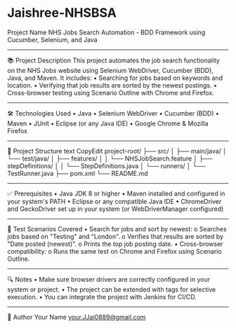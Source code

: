 # Jaishree-NHSBSA
Project Name
NHS Jobs Search Automation - BDD Framework using Cucumber, Selenium, and Java
________________________________________
📚 Project Description
This project automates the job search functionality on the NHS Jobs website using Selenium WebDriver, Cucumber (BDD), Java, and Maven.
It includes:
•	Searching for jobs based on keywords and location.
•	Verifying that job results are sorted by the newest postings.
•	Cross-browser testing using Scenario Outline with Chrome and Firefox.
________________________________________
🛠️ Technologies Used
•	Java
•	Selenium WebDriver
•	Cucumber (BDD)
•	Maven
•	JUnit
•	Eclipse (or any Java IDE)
•	Google Chrome & Mozilla Firefox
________________________________________
📂 Project Structure
text
CopyEdit
project-root/
├── src/
│   ├── main/java/
│   └── test/java/
│       ├── features/
│       │   └── NHSJobSearch.feature
│       ├── stepDefinitions/
│       │   └── StepDefinitions.java
│       └── runners/
│           └── TestRunner.java
├── pom.xml
└── README.md
________________________________________
✅ Prerequisites
•	Java JDK 8 or higher
•	Maven installed and configured in your system's PATH
•	Eclipse or any compatible Java IDE
•	ChromeDriver and GeckoDriver set up in your system (or WebDriverManager configured)
________________________________________
📝 Test Scenarios Covered
•	Search for jobs and sort by newest:
o	Searches jobs based on "Testing" and "London".
o	Verifies that results are sorted by "Date posted (newest)".
o	Prints the top job posting date.
•	Cross-browser compatibility:
o	Runs the same test on Chrome and Firefox using Scenario Outline.
________________________________________

🔍 Notes
•	Make sure browser drivers are correctly configured in your system or project.
•	The project can be extended with tags for selective execution.
•	You can integrate the project with Jenkins for CI/CD.
________________________________________
👤 Author
Your Name
your.JJai0889@gmail.com

